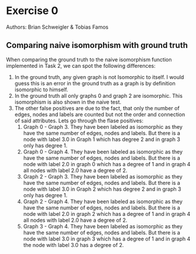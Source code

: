 # Exercise 0
Authors: Brian Schweigler & Tobias Famos 
## Comparing naive isomorphism with ground truth


When comparing the ground truth to the naive isomorphism function implemented in Task 2, we can spot the following differences:
1. In the ground truth, any given graph is not Isomorphic to itself. I would guess this is an error in the ground truth as a graph is by definition isomorphic to himself. 
2. In the ground truth all only graphs 0 and graph 2 are isomorphic. This isomorphism is also shown in the naive test. 
3. The other false positives are due to the fact, that only the number of edges, nodes and labels are counted but not the order and connection of said attributes. Lets go through the flase positives:
    1. Graph 0 - Graph 3. They have been labeled as isomorphic as they have the same number of edges, nodes and labels. But there is a node with label 3.0 in Graph 1 which has degree 2 and in graph 3 only has degree 1. 
    2. Graph 0 - Graph 4.  They have been labeled as isomorphic as they have the same number of edges, nodes and labels. But there is a node with label 2.0 in graph 0 which has a degree of 1 and in graph 4 all nodes with label 2.0 have a degree of 2.
    3. Graph 2 - Graph 3.  They have been labeled as isomorphic as they have the same number of edges, nodes and labels. But there is a node with label 3.0 in Graph 2 which has degree 2 and in graph 3 only has degree 1. 
    4. Graph 2 - Graph 4.  They have been labeled as isomorphic as they have the same number of edges, nodes and labels. But there is a node with label 2.0 in graph 2 which has a degree of 1 and in graph 4 all nodes with label 2.0 have a degree of 2.
    5. Graph 3 - Graph 4.  They have been labeled as isomorphic as they have the same number of edges, nodes and labels. But there is a node with label 3.0 in graph 3 which has a degree of 1 and in graph 4 the node with label 3.0 has a degree of 2.